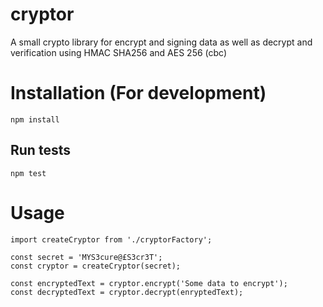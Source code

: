 # cryptor
A small crypto library for encrypt and signing data as well as decrypt and verification using HMAC SHA256 and AES 256 (cbc)

# Installation (For development)

```
npm install
```

## Run tests
```
npm test
```

# Usage

```
import createCryptor from './cryptorFactory';

const secret = 'MYS3cure@£S3cr3T';
const cryptor = createCryptor(secret);

const encryptedText = cryptor.encrypt('Some data to encrypt');
const decryptedText = cryptor.decrypt(enryptedText);
```

